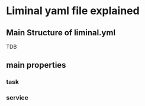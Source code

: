 # Liminal yaml file explained

## Main Structure of liminal.yml 
TDB
## main properties
### task
### service